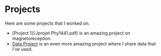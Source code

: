# Projects

Here are some projects that I worked on. 

- [Project 1](./projet Phy1441.pdf) is an amazing project on magnetoreception.
- [Data Project](./data_project/index.md) is an even more amazing project where I share data that I've used.

